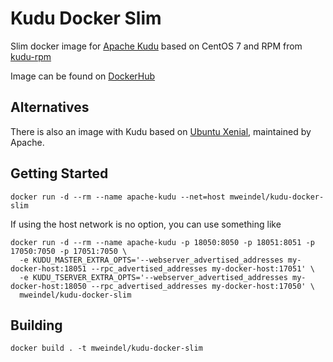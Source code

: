 # Kudu Docker Slim
Slim docker image for [Apache Kudu](https://github.com/apache/kudu) based on CentOS 7
and RPM from [kudu-rpm](https://github.com/MartinWeindel/kudu-rpm)

Image can be found on [DockerHub](https://hub.docker.com/r/mweindel/kudu-docker-slim/)

## Alternatives

There is also an image with Kudu based on [Ubuntu Xenial](https://hub.docker.com/r/apache/kudu/tags), maintained by Apache.


## Getting Started

```
docker run -d --rm --name apache-kudu --net=host mweindel/kudu-docker-slim
```

If using the host network is no option, you can use something like
```
docker run -d --rm --name apache-kudu -p 18050:8050 -p 18051:8051 -p 17050:7050 -p 17051:7050 \
  -e KUDU_MASTER_EXTRA_OPTS='--webserver_advertised_addresses my-docker-host:18051 --rpc_advertised_addresses my-docker-host:17051' \
  -e KUDU_TSERVER_EXTRA_OPTS='--webserver_advertised_addresses my-docker-host:18050 --rpc_advertised_addresses my-docker-host:17050' \
  mweindel/kudu-docker-slim
```

## Building

```
docker build . -t mweindel/kudu-docker-slim
```

